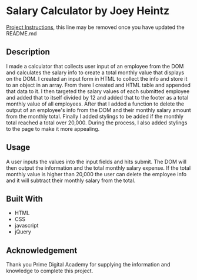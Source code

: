# Salary Calculator by Joey Heintz

[Project Instructions](./INSTRUCTIONS.md), this line may be removed once you have updated the README.md

## Description

I made a calculator that collects user input of an employee from the DOM and calculates the salary info to create a total monthly value that displays on the DOM. I created an input form in HTML to collect the info and store it to an object in an array. From there I created and HTML table and appended that data to it. I then targeted the salary values of each submitted employee and added that to itself divided by 12 and added that to the footer as a total monthly value of all employees. After that I added a function to delete the output of an employee's info from the DOM and their monthly salary amount from the monthly total. Finally I added stylings to be added if the monthly total reached a total over 20,000. During the process, I also added stylings to the page to make it more appealing.

## Usage

A user inputs the values into the input fields and hits submit. The DOM will then output the information and the total monthly salary expense. If the total monthly value is higher than 20,000 the user can delete the employee info and it will subtract their monthly salary from the total.

## Built With

- HTML
- CSS
- javascript
- jQuery

## Acknowledgement

Thank you Prime Digital Academy for supplying the information and knowledge to complete this project.
